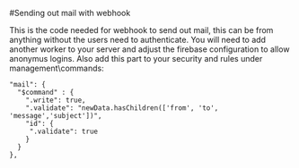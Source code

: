 #Sending out mail with webhook

This is the code needed for webhook to send out mail, this can be from anything without the users need to authenticate.
You will need to add another worker to your server and adjust the firebase configuration to allow anonymus logins.
Also add this part to your security and rules under management\commands:

```
"mail": {
  "$command" : {
    ".write": true,
    ".validate": "newData.hasChildren(['from', 'to', 'message','subject'])",
    "id": {
     ".validate": true
    }
  }
},
```
